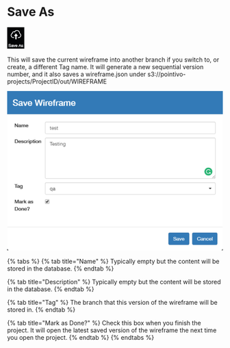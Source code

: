 # Save As

![](../.gitbook/assets/saveas.jpg)

This will save the current wireframe into another branch if you switch to, or create, a different Tag name. It will generate a new sequential version number, and it also saves a wireframe.json under s3://pointivo-projects/ProjectID/out/WIREFRAME

![](../.gitbook/assets/save_as.png)

{% tabs %}
{% tab title="Name" %}
Typically empty but the content will be stored in the database.
{% endtab %}

{% tab title="Description" %}
Typically empty but the content will be stored in the database.
{% endtab %}

{% tab title="Tag" %}
The branch that this version of the wireframe will be stored in.
{% endtab %}

{% tab title="Mark as Done?" %}
Check this box when you finish the project. It will open the latest saved version of the wireframe the next time you open the project.
{% endtab %}
{% endtabs %}



